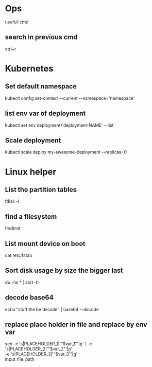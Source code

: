 # Ops
usefull cmd

## search in previous cmd
ctrl+r 

# Kubernetes

## Set default namespace 
kubectl config set-context --current --namespace='namespace'

## list env var of deployment
kubectl set env deployment/'deployment-NAME' --list

## Scale deployment 
kubectl scale deploy my-awesome-deployment --replicas=0

# Linux helper
## List the partition tables
fdisk -l

## find a filesystem 
findmnt

## List mount device on boot
cat /etc/fstab

## Sort disk usage by size the bigger last
du -hs * | sort -h

## decode base64
echo "stuff the be decode" | base64 --decode

## replace place holder in file and replace by env var
sed -e 's|PLACEHOLDER_1|'"$var_1"'|g' \
    -e 's|PLACEHOLDER_2|'"$var_2"'|g' \
    -e 's|PLACEHOLDER_3|'"$var_3"'|g' \
    input_file_path

